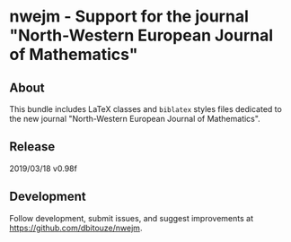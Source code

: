 nwejm - Support for the journal "North-Western European Journal of Mathematics"
===============================================================================

About
-------
This bundle includes LaTeX classes and `biblatex` styles files dedicated to the
new journal "North-Western European Journal of Mathematics".

Release
-------
2019/03/18 v0.98f

Development
-----------
Follow development, submit issues, and suggest improvements at
https://github.com/dbitouze/nwejm.
